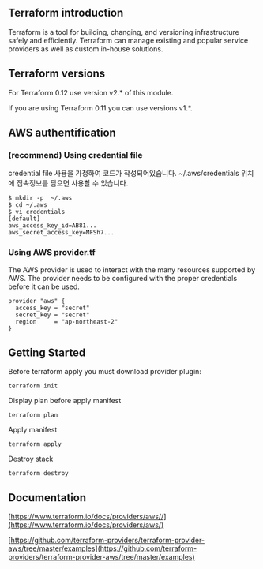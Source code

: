 ## Terraform introduction

Terraform is a tool for building, changing, and versioning infrastructure safely and efficiently. Terraform can manage existing and popular service providers as well as custom in-house solutions.


## Terraform versions

For Terraform 0.12 use version v2.* of this module.

If you are using Terraform 0.11 you can use versions v1.*.


## AWS authentification

### (recommend) Using credential file

credential file 사용을 가정하여 코드가 작성되어있습니다. ~/.aws/credentials 위치에 접속정보를 담으면 사용할 수 있습니다.

```
$ mkdir -p  ~/.aws
$ cd ~/.aws
$ vi credentials
[default]
aws_access_key_id=AB81...
aws_secret_access_key=MFSh7...
```

### Using AWS provider.tf

The AWS provider is used to interact with the many resources supported by AWS. The provider needs to be configured with the proper credentials before it can be used.

```
provider "aws" {
  access_key = "secret"
  secret_key = "secret"
  region     = "ap-northeast-2"
}
```

## Getting Started

Before terraform apply you must download provider plugin:

```
terraform init
```

Display plan before apply manifest
```
terraform plan
```

Apply manifest
```
terraform apply
```

Destroy stack
```
terraform destroy
```

## Documentation
[https://www.terraform.io/docs/providers/aws//](https://www.terraform.io/docs/providers/aws/)

[https://github.com/terraform-providers/terraform-provider-aws/tree/master/examples](https://github.com/terraform-providers/terraform-provider-aws/tree/master/examples)
